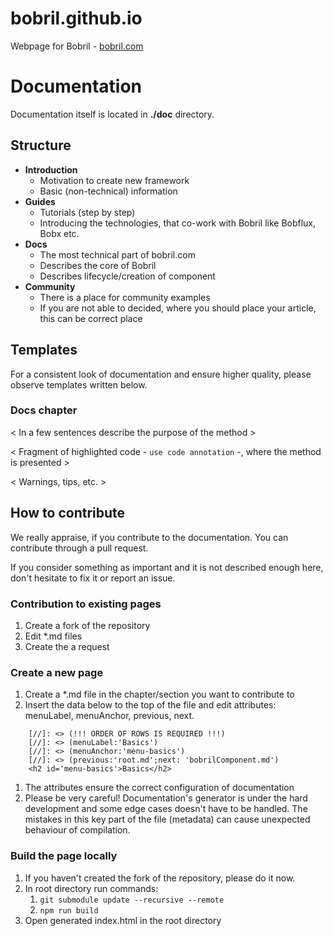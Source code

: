 # bobril.github.io
Webpage for Bobril - [bobril.com](bobril.com)

# Documentation
Documentation itself is located in **./doc** directory.

## Structure
* **Introduction** 
    * Motivation to create new framework
    * Basic (non-technical) information
* **Guides**
    * Tutorials (step by step)
    * Introducing the technologies, that co-work with Bobril like Bobflux, Bobx etc.
* **Docs**
    * The most technical part of bobril.com
    * Describes the core of Bobril
    * Describes lifecycle/creation of component
* **Community**
    * There is a place for community examples
    * If you are not able to decided, where you should place your article, this can be correct place
    
## Templates
For a consistent look of documentation and ensure higher quality, please observe templates written below.
### Docs chapter

< In a few sentences describe the purpose of the method >

< Fragment of highlighted code - ```use code annotation``` -, where the method is presented >

< Warnings, tips, etc. >


## How to contribute
We really appraise, if you contribute to the documentation. You can contribute through a pull request.

If you consider something as important and it is not described enough here, don't hesitate to fix it or report an issue. 

### Contribution to existing pages
1. Create a fork of the repository 
1. Edit *.md files
1. Create the a request 

### Create a new page
1. Create a *.md file in the chapter/section you want to contribute to
1. Insert the data below to the top of the file and edit attributes: menuLabel, menuAnchor, previous, next.
``` 
    [//]: <> (!!! ORDER OF ROWS IS REQUIRED !!!)
    [//]: <> (menuLabel:'Basics')
    [//]: <> (menuAnchor:'menu-basics')
    [//]: <> (previous:'root.md';next: 'bobrilComponent.md')
    <h2 id='menu-basics'>Basics</h2>
```
1. The attributes ensure the correct configuration of documentation
1. Please be very careful! Documentation's generator is under the hard development and some edge cases 
doesn't have to be handled. The mistakes in this key part of the file (metadata) can cause unexpected behaviour of compilation.


### Build the page locally
1. If you haven't created the fork of the repository, please do it now.
1. In root directory run commands: 
    1. ```git submodule update --recursive --remote```
    1. ```npm run build```
1. Open generated index.html in the root directory

